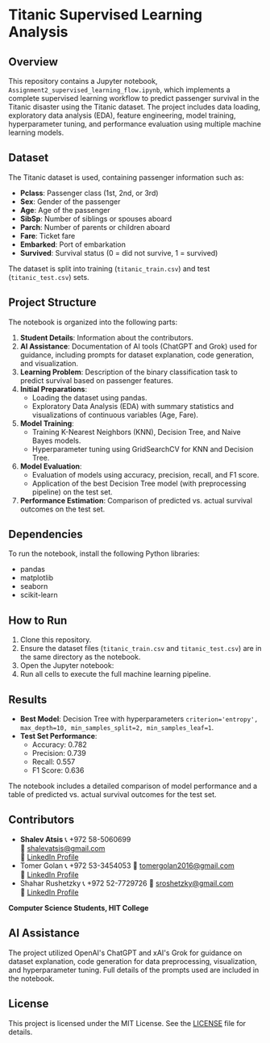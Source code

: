 # Titanic Supervised Learning Analysis

## Overview
This repository contains a Jupyter notebook, `Assignment2_supervised_learning_flow.ipynb`, which implements a complete supervised learning workflow to predict passenger survival in the Titanic disaster using the Titanic dataset. The project includes data loading, exploratory data analysis (EDA), feature engineering, model training, hyperparameter tuning, and performance evaluation using multiple machine learning models.

## Dataset
The Titanic dataset is used, containing passenger information such as:
- **Pclass**: Passenger class (1st, 2nd, or 3rd)
- **Sex**: Gender of the passenger
- **Age**: Age of the passenger
- **SibSp**: Number of siblings or spouses aboard
- **Parch**: Number of parents or children aboard
- **Fare**: Ticket fare
- **Embarked**: Port of embarkation
- **Survived**: Survival status (0 = did not survive, 1 = survived)

The dataset is split into training (`titanic_train.csv`) and test (`titanic_test.csv`) sets.

## Project Structure
The notebook is organized into the following parts:
1. **Student Details**: Information about the contributors.
2. **AI Assistance**: Documentation of AI tools (ChatGPT and Grok) used for guidance, including prompts for dataset explanation, code generation, and visualization.
3. **Learning Problem**: Description of the binary classification task to predict survival based on passenger features.
4. **Initial Preparations**:
   - Loading the dataset using pandas.
   - Exploratory Data Analysis (EDA) with summary statistics and visualizations of continuous variables (Age, Fare).
5. **Model Training**:
   - Training K-Nearest Neighbors (KNN), Decision Tree, and Naive Bayes models.
   - Hyperparameter tuning using GridSearchCV for KNN and Decision Tree.
6. **Model Evaluation**:
   - Evaluation of models using accuracy, precision, recall, and F1 score.
   - Application of the best Decision Tree model (with preprocessing pipeline) on the test set.
7. **Performance Estimation**: Comparison of predicted vs. actual survival outcomes on the test set.

## Dependencies
To run the notebook, install the following Python libraries:
- pandas
- matplotlib
- seaborn
- scikit-learn

## How to Run
1. Clone this repository.
2. Ensure the dataset files (`titanic_train.csv` and `titanic_test.csv`) are in the same directory as the notebook.
3. Open the Jupyter notebook:
4. Run all cells to execute the full machine learning pipeline.

## Results
- **Best Model**: Decision Tree with hyperparameters `criterion='entropy', max_depth=10, min_samples_split=2, min_samples_leaf=1`.
- **Test Set Performance**:
  - Accuracy: 0.782
  - Precision: 0.739
  - Recall: 0.557
  - F1 Score: 0.636

The notebook includes a detailed comparison of model performance and a table of predicted vs. actual survival outcomes for the test set.

## Contributors
- **Shalev Atsis**
📞 +972 58-5060699  
📧 [shalevatsis@gmail.com](mailto:shalevatsis@gmail.com)  
🔗 [LinkedIn Profile](https://www.linkedin.com/in/shalev-atsis-software-developer)
- Tomer Golan
   📞 +972 53-3454053
   📧 [tomergolan2016@gmail.com](mailto:tomergolan2016@gmail.com)  
   🔗 [LinkedIn Profile](https://www.linkedin.com/in/tomer-golan24/)
- Shahar Rushetzky
   📞 +972 52-7729726
   📧 [sroshetzky@gmail.com](mailto:sroshetzky@gmail.com)  
   🔗 [LinkedIn Profile](https://www.linkedin.com/in/shahar-rushetzky)
  
**Computer Science Students, HIT College**

## AI Assistance
The project utilized OpenAI's ChatGPT and xAI's Grok for guidance on dataset explanation, code generation for data preprocessing, visualization, and hyperparameter tuning. Full details of the prompts used are included in the notebook.

## License
This project is licensed under the MIT License. See the [LICENSE](LICENSE) file for details.
